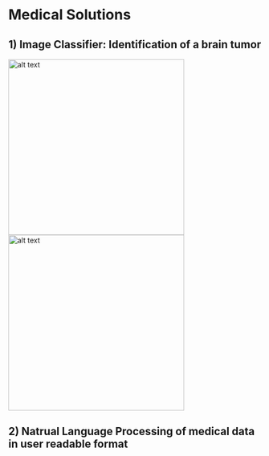 # Medical Solutions

## 1) Image Classifier: Identification of a brain tumor

<img src = "https://user-images.githubusercontent.com/58187568/124188199-381d8700-dabf-11eb-96b7-3a7cd0a1f992.png" alt = "alt text" width="350"/> <img src = "https://user-images.githubusercontent.com/58187568/124188901-2d172680-dac0-11eb-963d-cdc09bf776d5.png" alt = "alt text" width="350"/>

## 2) Natrual Language Processing of medical data in user readable format
